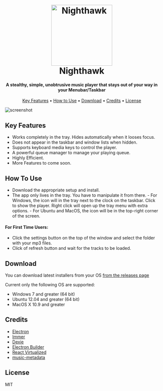 <h1 align="center">
	<br>
	<img src="https://raw.githubusercontent.com/quantumkv/nighthawk/master/build/icon.png" alt="Nighthawk" width="200">
	<br>
	Nighthawk
	<br>
</h1>

<h4 align="center">A stealthy, simple, unobtrusive music player that stays out of your way in your Menubar/Taskbar </h4>

<p align="center">
	<a href="#key-features">Key Features</a> •
	<a href="#how-to-use">How to Use</a> •
	<a href="#download">Download</a> •
	<a href="#credits">Credits</a> •
	<a href="#license">License</a>
</p>

![screenshot](https://raw.githubusercontent.com/quantumkv/nighthawk/master/static/readme/win-image.jpg)

## Key Features

*   Works completely in the tray. Hides automatically when it looses focus.
*   Does not appear in the taskbar and window lists when hidden.
*   Supports keyboard media keys to control the player.
*   A powerful queue manager to manage your playing queue.
*   Highly Efficient.
*   More Features to come soon.

## How To Use

*   Download the appropriate setup and install.
*   The app only lives in the tray. You have to manipulate it from there. - For Windows, the icon will in the tray next to the clock on the taskbar. Click to show the player. Right click will open up the tray menu with extra options. - For Ubuntu and MacOS, the icon will be in the top-right corner of the screen.

#### For First Time Users:

*   Click the settings button on the top of the window and select the folder with your mp3 files.
*   Click of refresh button and wait for the tracks to be loaded.

## Download

You can download latest installers from your OS [from the releases page](https://github.com/quantumkv/nighthawk/releases)

Current only the following OS are supported:

*   Windows 7 and greater (64 bit)
*   Ubuntu 12.04 and greater (64 bit)
*   MacOS X 10.9 and greater

## Credits

*   [Electron](http://electronjs.org/)
*   [Immer](https://github.com/mweststrate/immer)
*   [Dexie](http://dexie.org/)
*   [Electron Builder](https://www.electron.build/)
*   [React Virtualized](https://bvaughn.github.io/react-virtualized/)
*   [music-metadata](https://github.com/borewit/music-metadata)

## License

MIT
